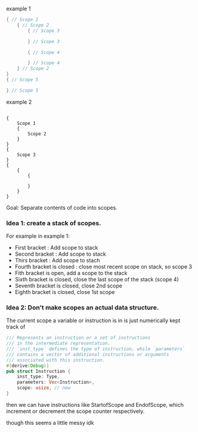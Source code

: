 example 1
```c
{ // Scope 1
    { // Scope 2
        { // Scope 3

        } // Scope 3

        { // Scope 4

        } // Scope 4
    } // Scope 2
}
{ // Scope 5

} // Scope 5
```
example 2
```

{
    Scope 1
    {
        Scope 2
    }
}
{
    Scope 3
}
{
    {
        {

        }
    }
}

```

Goal: Separate contents of code into scopes.

### Idea 1: create a stack of scopes.

For example in example 1:
- First bracket : Add scope to stack
- Second bracket : Add scope to stack
- Thirs bracket : Add scope to stach
- Fourth bracket is closed : close most recent scope on stack, so scope 3
- Fith bracket is open, add a scope to the stack
- Sixth bracket is closed, close the last scope of the stack (scope 4)
- Seventh bracket is closed, close 2nd scope
- Eighth bracket is closed, close 1st scope


### Idea 2: Don't make scopes an actual data structure.

The current scope a variable or instruction is in is just numerically kept track of

```rust
/// Represents an instruction or a set of instructions
/// in the intermediate representation.
/// `inst_type` defines the type of instruction, while `parameters`
/// contains a vector of additional instructions or arguments
/// associated with this instruction.
#[derive(Debug)]
pub struct Instruction {
    inst_type: Type,
    parameters: Vec<Instruction>,
    scope: usize, // new
}
```

then we can have instructions like StartofScope and EndofScope,
which increment or decrement the scope counter respectively.

though this seems a little messy idk